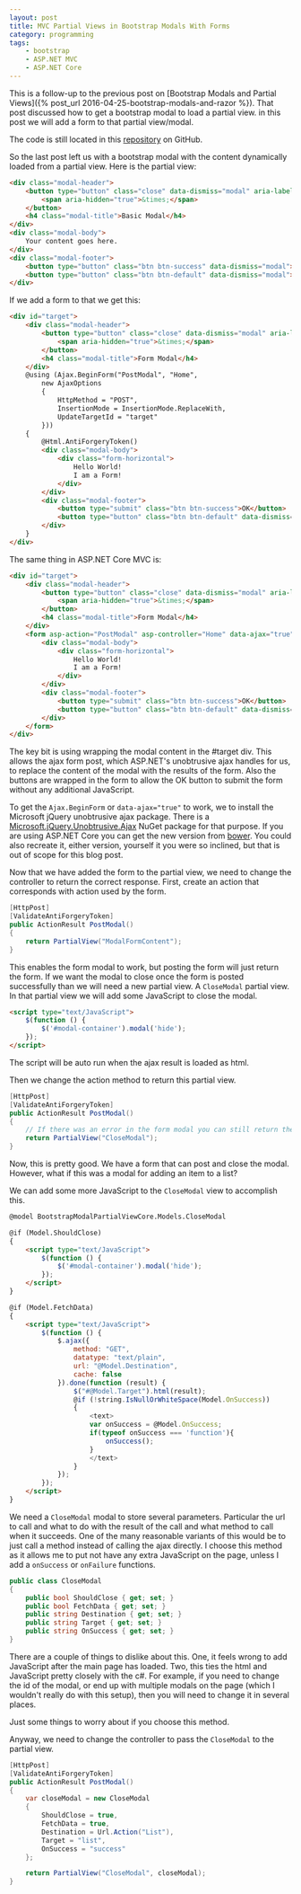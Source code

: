 ```yaml
---
layout: post
title: MVC Partial Views in Bootstrap Modals With Forms
category: programming
tags: 
    - bootstrap
    - ASP.NET MVC
    - ASP.NET Core
---
```


This is a follow-up to the previous post on [Bootstrap Modals and Partial Views]({% post_url 2016-04-25-bootstrap-modals-and-razor %}).  That post discussed how to get a bootstrap modal to load a partial view. in this post we will add a form to that partial view/modal. 

The code is still located in this [repository][repository] on GitHub.

So the last post left us with a bootstrap modal with the content dynamically loaded from a partial view. 
Here is the partial view:

```html
<div class="modal-header">
    <button type="button" class="close" data-dismiss="modal" aria-label="Close">
        <span aria-hidden="true">&times;</span>
    </button>
    <h4 class="modal-title">Basic Modal</h4>
</div>
<div class="modal-body">
    Your content goes here.
</div>
<div class="modal-footer">
    <button type="button" class="btn btn-success" data-dismiss="modal">OK</button>
    <button type="button" class="btn btn-default" data-dismiss="modal">NO</button>
</div>
```

If we add a form to that we get this:

```html
<div id="target">
    <div class="modal-header">
        <button type="button" class="close" data-dismiss="modal" aria-label="Close">
            <span aria-hidden="true">&times;</span>
        </button>
        <h4 class="modal-title">Form Modal</h4>
    </div>
    @using (Ajax.BeginForm("PostModal", "Home",
        new AjaxOptions
        {
            HttpMethod = "POST",
            InsertionMode = InsertionMode.ReplaceWith,
            UpdateTargetId = "target"
        }))
    {
        @Html.AntiForgeryToken()
        <div class="modal-body">
            <div class="form-horizontal">
                Hello World!
                I am a Form!
            </div>
        </div>
        <div class="modal-footer">
            <button type="submit" class="btn btn-success">OK</button>
            <button type="button" class="btn btn-default" data-dismiss="modal">NO</button>
        </div>
    }
</div>
```

The same thing in ASP.NET Core MVC is:

```html
<div id="target">
    <div class="modal-header">
        <button type="button" class="close" data-dismiss="modal" aria-label="Close">
            <span aria-hidden="true">&times;</span>
        </button>
        <h4 class="modal-title">Form Modal</h4>
    </div>
    <form asp-action="PostModal" asp-controller="Home" data-ajax="true" data-ajax-method="POST" data-ajax-mode="REPLACE-WITH" data-ajax-update="#target">
        <div class="modal-body">
            <div class="form-horizontal">
                Hello World!
                I am a Form!
            </div>
        </div>
        <div class="modal-footer">
            <button type="submit" class="btn btn-success">OK</button>
            <button type="button" class="btn btn-default" data-dismiss="modal">NO</button>
        </div>
    </form>
</div>
```

The key bit is using wrapping the modal content in the #target div. This allows the ajax form post, which ASP.NET's unobtrusive ajax handles for us, to replace the content of the modal with the results of the form. Also the buttons are wrapped in the form to allow the OK button to submit the form without any additional JavaScript.

To get the `Ajax.BeginForm` or `data-ajax="true"` to work, we to install the Microsoft jQuery unobtrusive ajax package. There is a [Microsoft.jQuery.Unobtrusive.Ajax][unobtrusive] NuGet package for that purpose. If you are using ASP.NET Core you can get the new version from [bower][bower]. You could also recreate it, either version, yourself it you were so inclined, but that is out of scope for this blog post.

Now that we have added the form to the partial view, we need to change the controller to return the correct response. First, create an action that corresponds with action used by the form.

```c#
[HttpPost]
[ValidateAntiForgeryToken]
public ActionResult PostModal()
{
    return PartialView("ModalFormContent");
}
```

This enables the form modal to work, but posting the form will just return the form. If we want the modal to close once the form is posted successfully than we will need a new partial view. A `CloseModal` partial view. In that partial view we will add some JavaScript to close the modal.

```html
<script type="text/JavaScript">
    $(function () {
        $('#modal-container').modal('hide');
    });
</script>
```

The script will be auto run when the ajax result is loaded as html.

Then we change the action method to return this partial view.

```c#
[HttpPost]
[ValidateAntiForgeryToken]
public ActionResult PostModal()
{
    // If there was an error in the form modal you can still return the other view to leave the modal open
    return PartialView("CloseModal");
}
```

Now, this is pretty good. We have a form that can post and close the modal. However, what if this was a modal for adding an item to a list?

We can add some more JavaScript to the `CloseModal` view to accomplish this.

```html
@model BootstrapModalPartialViewCore.Models.CloseModal

@if (Model.ShouldClose)
{
    <script type="text/JavaScript">
        $(function () {
            $('#modal-container').modal('hide');
        });
    </script>
}

@if (Model.FetchData)
{
    <script type="text/JavaScript">
        $(function () {
            $.ajax({
                method: "GET",
                datatype: "text/plain",
                url: "@Model.Destination",
                cache: false
            }).done(function (result) {
                $("#@Model.Target").html(result);
                @if (!string.IsNullOrWhiteSpace(Model.OnSuccess))
                {
                    <text>
                    var onSuccess = @Model.OnSuccess;
                    if(typeof onSuccess === 'function'){
                        onSuccess();
                    }
                    </text>
                }
            });
        });
    </script>
}
```

We need a `CloseModal` modal to store several parameters. Particular the url to call and what to do with the result of the call and what method to call when it succeeds. One of the many reasonable variants of this would be to just call a method instead of calling the ajax directly. I choose this method as it allows me to put not have any extra JavaScript on the page, unless I add a `onSuccess` or `onFailure` functions.

```c#
public class CloseModal
{
    public bool ShouldClose { get; set; }
    public bool FetchData { get; set; }
    public string Destination { get; set; }
    public string Target { get; set; }
    public string OnSuccess { get; set; }
}
```

There are a couple of things to dislike about this. One, it feels wrong to add JavaScript after the main page has loaded. Two, this ties the html and JavaScript pretty closely with the c#. For example, if you need to change the id of the modal, or end up with multiple modals on the page (which I wouldn't really do with this setup), then you will need to change it in several places.

Just some things to worry about if you choose this method.

Anyway, we need to change the controller to pass the `CloseModal` to the partial view.

```c#
[HttpPost]
[ValidateAntiForgeryToken]
public ActionResult PostModal()
{
    var closeModal = new CloseModal
    {
        ShouldClose = true,
        FetchData = true,
        Destination = Url.Action("List"),
        Target = "list",
        OnSuccess = "success"
    };

    return PartialView("CloseModal", closeModal);
}
```

[repository]: https://github.com/AlexanderLindsay/BootstrapModalPartialView
[unobtrusive]: https://www.nuget.org/packages/Microsoft.jQuery.Unobtrusive.Ajax/
[bower]: http://bower.io/search/?q=jquery-ajax-unobtrusive